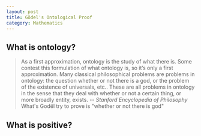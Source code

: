 ```yaml
---
layout: post
title: Gödel's Ontological Proof
category: Mathematics
---
```


## What is ontology?
> As a first approximation, ontology is the study of what there is. Some contest this formulation of what ontology is, so it’s only a first approximation. Many classical philosophical problems are problems in ontology: the question whether or not there is a god, or the problem of the existence of universals, etc.. These are all problems in ontology in the sense that they deal with whether or not a certain thing, or more broadly entity, exists.
> -- <cite> Stanford Encyclopedia of Philosophy</cite>
What's Godël try to prove is "whether or not there is god"

## What is positive?
